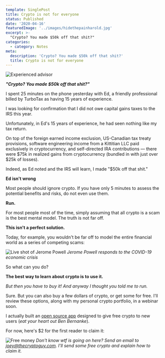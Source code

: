 ```yaml
---
template: SinglePost
title: Crypto is not for everyone
status: Published
date: '2020-04-16'
featuredImage: '../images/hidethepainharold.jpg'
excerpt: >-
  "Crypto? You made $50k off that shit?"
categories:
  - category: Notes
meta:
  description: 'Crypto? You made $50k off that shit?'
  title: Crypto is not for everyone
---
```


![Experienced advisor]('./images/hidethepainharold.jpg)

**_"Crypto? You made \$50k off that shit?"_**

I spent 25 minutes on the phone yesterday with Ed, a friendly professional billed by TurboTax as having 15 years of experience.

I was looking for confirmation that I did not owe capital gains taxes to the IRS this year.

Unfortunately, in Ed's 15 years of experience, he had seen nothing like my tax return.

On top of the foreign earned income exclusion, US-Canadian tax treaty provisions, software engineering income from a Kittitian LLC paid exclusively in cryptocurrency, and self-directed IRA contributions &mdash; there were $75k in realized gains from cryptocurrency (bundled in with just over $25k of losses).

Indeed, as Ed noted and the IRS will learn, I made "\$50k off that shit."

**Ed isn't wrong**

Most people should ignore crypto. If you have only 5 minutes to assess the potential benefits and risks, do not even use them.

**Run.**

For most people most of the time, simply assuming that all crypto is a scam is the best mental model. The truth is not far off.

**This isn't a perfect solution.**

Today, for example, you wouldn't be far off to model the entire financial world as a series of competing scams:

![Live shot of Jerome Powell](./images/thefed.png)
_Jerome Powell responds to the COVID-19 economic crisis_

So what can you do?

**The best way to learn about crypto is to use it.**

_But then you have to buy it! And anyway I thought you told me to run._

Sure. But you can also buy a few dollars of crypto, or get some for free. I'll review these options, along with my personal crypto portfolio, in a webinar soon.

I actually built an <a href="https://gifts.bitcoin.com/" target="_blank" rel="nofollow">open source app</a> designed to give free crypto to new users (_eat your heart out Ben Bernanke_).

For now, here's \$2 for the first reader to claim it:

![Free money](./images/BCH_Gift_2USD_dzjr.jpg)
_Don't know wtf is going on here? Send an email to joey@thecryptoguy.com. I'll send some free crypto and explain how to claim it._
